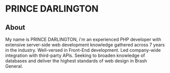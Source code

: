 # PRINCE DARLINGTON 

## About

My name is PRINCE  DARLINGTON, i'm an experienced PHP developer with extensive server-side web development knowledge gathered across 7 years in the industry. Well-versed in Front-End development. Led company-wide integration with third-party APIs. Seeking to broaden knowledge of databases and deliver the highest standards of web design in Brash General.
